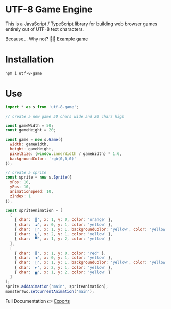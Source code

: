 # UTF-8 Game Engine

This is a JavaScript / TypeScript library for building web browser games entirely out of UTF-8 text characters.

Because... Why not? 🤷‍♀️
<a href="https://utf-8-game-engine-example.netlify.app/">Example game</a>

# Installation

```
npm i utf-8-game
```

# Use

```javascript
import * as s from 'utf-8-game';

// create a new game 50 chars wide and 20 chars high

const gameWidth = 50;
const gameHeight = 20;

const game = new s.Game({
  width: gameWidth,
  height: gameHeight,
  pixelSize: (window.innerWidth / gameWidth) * 1.6,
  backgroundColor: 'rgb(0,0,0)'
});

// create a sprite
const sprite = new s.Sprite({
  xPos: 10,
  yPos: 10,
  animationSpeed: 10,
  zIndex: 1
});

const spriteAnimation = [
  [
    { char: '∭', x: 1, y: 0, color: 'orange' },
    { char: '◢', x: 0, y: 1, color: 'yellow' },
    { char: '👀', x: 1, y: 1, backgroundColor: 'yellow', color: 'yellow' },
    { char: '◣', x: 2, y: 1, color: 'yellow' },
    { char: '▀', x: 1, y: 2, color: 'yellow' }
  ],
  [
    { char: '∭', x: 1, y: 0, color: 'red' },
    { char: '◀', x: 0, y: 1, color: 'yellow' },
    { char: '👀', x: 1, y: 1, backgroundColor: 'yellow', color: 'yellow' },
    { char: '►', x: 2, y: 1, color: 'yellow' },
    { char: '▅', x: 1, y: 2, color: 'yellow' }
  ]
];
sprite.addAnimation('main', spriteAnimation);
monsterTwo.setCurrentAnimation('main');
```

Full Documentation 👉 [Exports](modules.md)
